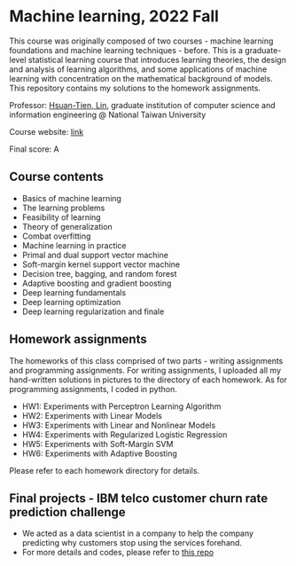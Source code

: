 # Machine learning, 2022 Fall

This course was originally composed of two courses - machine learning foundations and machine learning techniques - before.
This is a graduate-level statistical learning course that introduces learning theories, the design and analysis of learning algorithms, and some applications of machine learning with concentration on the mathematical background of models. This repository contains my solutions to the homework assignments.

Professor: [Hsuan-Tien, Lin](https://www.csie.ntu.edu.tw/~htlin/), graduate institution of computer science and information engineering @ National Taiwan University

Course website: [link](https://www.csie.ntu.edu.tw/~htlin/course/ml21fall/)

Final score: A

## Course contents
- Basics of machine learning
- The learning problems
- Feasibility of learning
- Theory of generalization
- Combat overfitting
- Machine learning in practice
- Primal and dual support vector machine
- Soft-margin kernel support vector machine
- Decision tree, bagging, and random forest
- Adaptive boosting and gradient boosting
- Deep learning fundamentals
- Deep learning optimization
- Deep learning regularization and finale

## Homework assignments

The homeworks of this class comprised of two parts - writing assignments and programming assignments. For writing assignments, I uploaded all my hand-written solutions in pictures to the directory of each homework. As for programming assignments, I coded in python.

- HW1: Experiments with Perceptron Learning Algorithm
- HW2: Experiments with Linear Models
- HW3: Experiments with Linear and Nonlinear Models
- HW4: Experiments with Regularized Logistic Regression
- HW5: Experiments with Soft-Margin SVM
- HW6: Experiments with Adaptive Boosting

Please refer to each homework directory for details.

## Final projects - IBM telco customer churn rate prediction challenge
- We acted as a data scientist in a company to help the company predicting why customers stop using the services forehand.
- For more details and codes, please refer to [this repo](https://github.com/shengyenlin/Machine-Learning-HTML-Final-Project-2021-Fall)